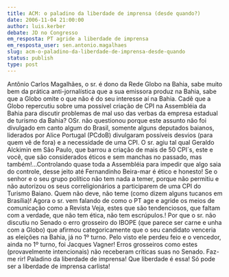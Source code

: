 ```yaml
---
title: ACM: o paladino da liberdade de imprensa (desde quando?)
date: 2006-11-04 21:00:00
author: luis.kerber
debate: JD no Congresso
em_resposta: PT agride a liberdade de imprensa
em_resposta_user: sen.antonio.magalhaes
slug: acm-o-paladino-da-liberdade-de-imprensa-desde-quando
status: publish 
type: post
---
```


Antônio Carlos Magalhães, o sr. é dono da Rede Globo na Bahia, sabe muito bem da prática anti-jornalística que a sua emissora produz na Bahia, sabe que a Globo omite o que não é do seu interesse aí na Bahia. Cadê que a Globo repercutiu sobre uma possível criação de CPI na Assembléia da Bahia para discutir problemas de mal uso das verbas da empresa estadual de turismo da Bahia? OSr. não questionou porque este assunto não foi divulgado em canto algum do Brasil, somente alguns deputados baianos, liderados por Alice Portugal (PCdoB) divulgaram possíveis desvios (para quem vê de fora) e a necessidade de uma CPI. O sr. agiu tal qual Geraldo Alckimin em São Paulo, que barrou a criação de mais de 50 CPI´s, este e você, que são considerados éticos e sem manchas no passado, mas também!...Controlando quase toda a Assembléia para impedir que algo saia do controle, desse jeito até Fernandinho Beira-mar é ético e honesto! Se o senhor e o seu grupo político não tem nada a temer, porque não permitiu e não autorizou os seus correligionários a participarem de uma CPI do Turismo Baiano. Quem não deve, não teme (como dizem alguns tucanos em Brasília)!
Agora o sr. vem falando de como o PT age e agride os meios de comunicação como a Revista Veja, estes que são tendenciosos, que faltam com a verdade, que não tem ética, não tem escrúpulos.! Por que o sr. não discutiu no Senado o erro grosseiro do IBOPE (que parece ser carne e unha com a Globo) que afirmou categoricamente que o seu candidato venceria as eleições na Bahia, já no 1º turno. Pelo visto ele perdeu feio e o vencedor, ainda no 1º turno, foi Jacques Vagner! Erros grosseiros como estes (provavelmente intencionais) não receberam críticas suas no Senado. Faz-me rir! Paladino da liberdade de imprensa! Que liberdade é essa! Só pode ser a liberdade de imprensa carlista!
